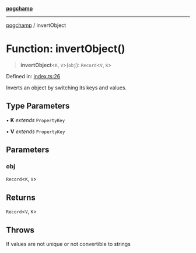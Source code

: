 [**pogchamp**](../README.md)

***

[pogchamp](../globals.md) / invertObject

# Function: invertObject()

> **invertObject**\<`K`, `V`\>(`obj`): `Record`\<`V`, `K`\>

Defined in: [index.ts:26](https://github.com/antonandresen/pogchamp/blob/c622d552b9277eb468753e85a6bbba7d57ac30d7/index.ts#L26)

Inverts an object by switching its keys and values.

## Type Parameters

• **K** *extends* `PropertyKey`

• **V** *extends* `PropertyKey`

## Parameters

### obj

`Record`\<`K`, `V`\>

## Returns

`Record`\<`V`, `K`\>

## Throws

If values are not unique or not convertible to strings
